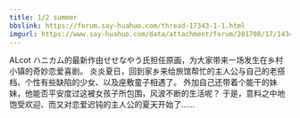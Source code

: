 ```yaml
---
title: 1/2 summer
bbslink: https://forum.say-huahuo.com/thread-17343-1-1.html
imgurl: https://www.say-huahuo.com/data/attachment/forum/201708/17/143458iv4rv6bza64r5ak6.bmp
---
```


ALcot ハニカム的最新作由せせなやう氏担任原画，为大家带来一场发生在乡村小镇的奇妙恋爱喜剧。
炎炎夏日，回到家乡来给旅馆帮忙的主人公与自己的老搭档、个性有些缺陷的少女、以及座敷童子相遇了。
外加自己还带着个能干的妹妹，他能否平安度过这被女孩子所包围，风波不断的生活呢？
于是，意料之中地饱受欢迎、而又对恋爱迟钝的主人公的夏天开始了……<!--more-->
